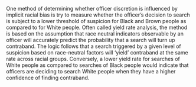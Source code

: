 One method of determining whether officer discretion is influenced by implicit racial bias is try to measure whether the officer’s decision to search is subject to a lower threshold of suspicion for Black and Brown people as compared to for White people. Often called yield rate analysis, the method is based on the assumption that race neutral indicators observable by an officer will accurately predict the probability that a search will turn up contraband. The logic follows that a search triggered by a given level of suspicion based on race-neutral factors will ‘yield’ contraband at the same rate across racial groups. Conversely, a lower yield rate for searches of White people as compared to searches of Black people would indicate that officers are deciding to search White people when they have a higher confidence of finding contraband.